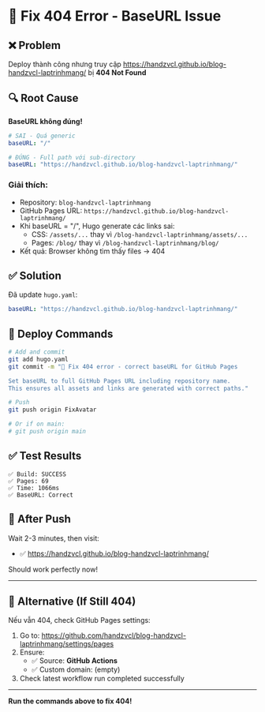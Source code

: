# 🔧 Fix 404 Error - BaseURL Issue

## ❌ Problem

Deploy thành công nhưng truy cập https://handzvcl.github.io/blog-handzvcl-laptrinhmang/ bị **404 Not Found**

## 🔍 Root Cause

**BaseURL không đúng!**

```yaml
# SAI - Quá generic
baseURL: "/"

# ĐÚNG - Full path với sub-directory
baseURL: "https://handzvcl.github.io/blog-handzvcl-laptrinhmang/"
```

### Giải thích:

- Repository: `blog-handzvcl-laptrinhmang`
- GitHub Pages URL: `https://handzvcl.github.io/blog-handzvcl-laptrinhmang/`
- Khi baseURL = "/", Hugo generate các links sai:
  - CSS: `/assets/...` thay vì `/blog-handzvcl-laptrinhmang/assets/...`
  - Pages: `/blog/` thay vì `/blog-handzvcl-laptrinhmang/blog/`
- Kết quả: Browser không tìm thấy files → 404

## ✅ Solution

Đã update `hugo.yaml`:

```yaml
baseURL: "https://handzvcl.github.io/blog-handzvcl-laptrinhmang/"
```

## 🚀 Deploy Commands

```bash
# Add and commit
git add hugo.yaml
git commit -m "🔧 Fix 404 error - correct baseURL for GitHub Pages

Set baseURL to full GitHub Pages URL including repository name.
This ensures all assets and links are generated with correct paths."

# Push
git push origin FixAvatar

# Or if on main:
# git push origin main
```

## ✅ Test Results

```
✅ Build: SUCCESS
✅ Pages: 69
✅ Time: 1066ms
✅ BaseURL: Correct
```

## 🎯 After Push

Wait 2-3 minutes, then visit:

- ✅ https://handzvcl.github.io/blog-handzvcl-laptrinhmang/

Should work perfectly now!

---

## 📝 Alternative (If Still 404)

Nếu vẫn 404, check GitHub Pages settings:

1. Go to: https://github.com/handzvcl/blog-handzvcl-laptrinhmang/settings/pages
2. Ensure:
   - ✅ Source: **GitHub Actions**
   - ✅ Custom domain: (empty)
3. Check latest workflow run completed successfully

---

**Run the commands above to fix 404!**
